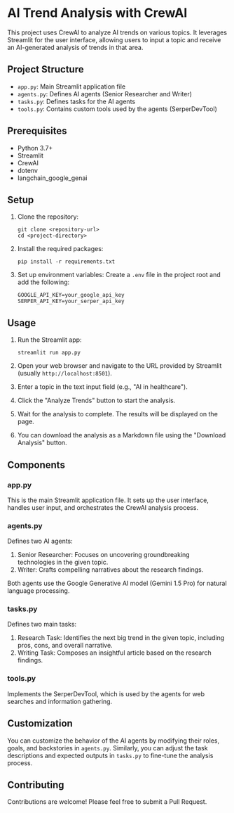 # AI Trend Analysis with CrewAI

This project uses CrewAI to analyze AI trends on various topics. It leverages Streamlit for the user interface, allowing users to input a topic and receive an AI-generated analysis of trends in that area.

## Project Structure

- `app.py`: Main Streamlit application file
- `agents.py`: Defines AI agents (Senior Researcher and Writer)
- `tasks.py`: Defines tasks for the AI agents
- `tools.py`: Contains custom tools used by the agents (SerperDevTool)

## Prerequisites

- Python 3.7+
- Streamlit
- CrewAI
- dotenv
- langchain_google_genai

## Setup

1. Clone the repository:
   ```
   git clone <repository-url>
   cd <project-directory>
   ```

2. Install the required packages:
   ```
   pip install -r requirements.txt
   ```

3. Set up environment variables:
   Create a `.env` file in the project root and add the following:
   ```
   GOOGLE_API_KEY=your_google_api_key
   SERPER_API_KEY=your_serper_api_key
   ```

## Usage

1. Run the Streamlit app:
   ```
   streamlit run app.py
   ```

2. Open your web browser and navigate to the URL provided by Streamlit (usually `http://localhost:8501`).

3. Enter a topic in the text input field (e.g., "AI in healthcare").

4. Click the "Analyze Trends" button to start the analysis.

5. Wait for the analysis to complete. The results will be displayed on the page.

6. You can download the analysis as a Markdown file using the "Download Analysis" button.

## Components

### app.py

This is the main Streamlit application file. It sets up the user interface, handles user input, and orchestrates the CrewAI analysis process.

### agents.py

Defines two AI agents:
1. Senior Researcher: Focuses on uncovering groundbreaking technologies in the given topic.
2. Writer: Crafts compelling narratives about the research findings.

Both agents use the Google Generative AI model (Gemini 1.5 Pro) for natural language processing.

### tasks.py

Defines two main tasks:
1. Research Task: Identifies the next big trend in the given topic, including pros, cons, and overall narrative.
2. Writing Task: Composes an insightful article based on the research findings.

### tools.py

Implements the SerperDevTool, which is used by the agents for web searches and information gathering.

## Customization

You can customize the behavior of the AI agents by modifying their roles, goals, and backstories in `agents.py`. Similarly, you can adjust the task descriptions and expected outputs in `tasks.py` to fine-tune the analysis process.

## Contributing

Contributions are welcome! Please feel free to submit a Pull Request.


